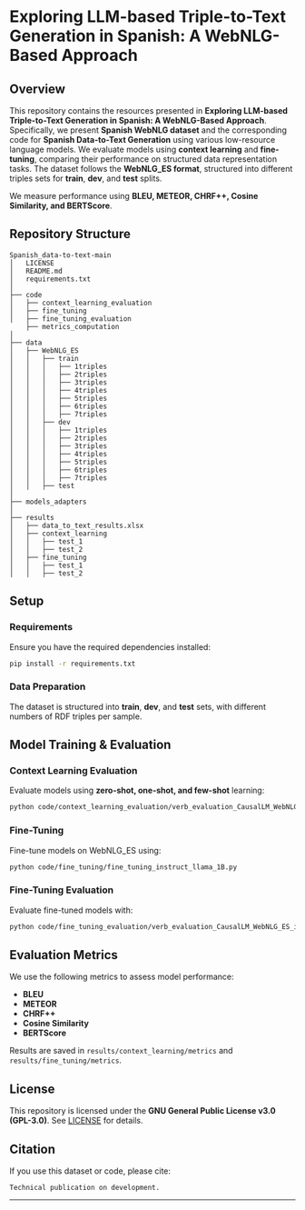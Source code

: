# Exploring LLM-based Triple-to-Text Generation in Spanish: A WebNLG-Based Approach  

## Overview  

This repository contains the resources presented in **Exploring LLM-based Triple-to-Text Generation in Spanish: A WebNLG-Based Approach**. Specifically, we present **Spanish WebNLG dataset** and the corresponding code for **Spanish Data-to-Text Generation** using various low-resource language models. We evaluate models using **context learning** and **fine-tuning**, comparing their performance on structured data representation tasks. The dataset follows the **WebNLG_ES format**, structured into different triples sets for **train**, **dev**, and **test** splits.  

We measure performance using **BLEU, METEOR, CHRF++, Cosine Similarity, and BERTScore**.  

## Repository Structure  

```
Spanish_data-to-text-main
│   LICENSE
│   README.md
│   requirements.txt
│
├── code
│   ├── context_learning_evaluation
│   ├── fine_tuning
│   ├── fine_tuning_evaluation
    ├── metrics_computation
│
├── data
│   ├── WebNLG_ES
│   │   ├── train
│   │   │   ├── 1triples
│   │   │   ├── 2triples
│   │   │   ├── 3triples
│   │   │   ├── 4triples
│   │   │   ├── 5triples
│   │   │   ├── 6triples
│   │   │   ├── 7triples
│   │   ├── dev
│   │   │   ├── 1triples
│   │   │   ├── 2triples
│   │   │   ├── 3triples
│   │   │   ├── 4triples
│   │   │   ├── 5triples
│   │   │   ├── 6triples
│   │   │   ├── 7triples
│   │   ├── test
│
├── models_adapters
│
├── results
│   ├── data_to_text_results.xlsx
│   ├── context_learning
│   │   ├── test_1
│   │   ├── test_2
│   ├── fine_tuning
│   │   ├── test_1
│   │   ├── test_2
```

## Setup  

### Requirements  

Ensure you have the required dependencies installed:  

```bash
pip install -r requirements.txt
```

### Data Preparation  

The dataset is structured into **train**, **dev**, and **test** sets, with different numbers of RDF triples per sample.  

## Model Training & Evaluation  

### Context Learning Evaluation  

Evaluate models using **zero-shot, one-shot, and few-shot** learning:  

```bash
python code/context_learning_evaluation/verb_evaluation_CausalLM_WebNLG_ES_instruct.py
```

### Fine-Tuning  

Fine-tune models on WebNLG_ES using:  

```bash
python code/fine_tuning/fine_tuning_instruct_llama_1B.py
```

### Fine-Tuning Evaluation  

Evaluate fine-tuned models with:  

```bash
python code/fine_tuning_evaluation/verb_evaluation_CausalLM_WebNLG_ES_instruct_fine_tuned.py
```

## Evaluation Metrics  

We use the following metrics to assess model performance:  

- **BLEU**  
- **METEOR**  
- **CHRF++**  
- **Cosine Similarity**  
- **BERTScore**  

Results are saved in `results/context_learning/metrics` and `results/fine_tuning/metrics`.  

## License  

This repository is licensed under the **GNU General Public License v3.0 (GPL-3.0)**. See [LICENSE](LICENSE) for details.  

## Citation  

If you use this dataset or code, please cite:  

```
Technical publication on development.
```

---
